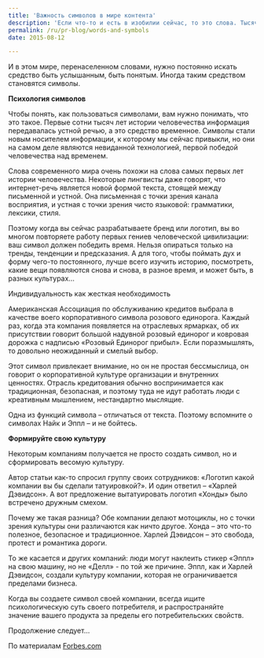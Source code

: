 ```yaml
---
title: 'Важность символов в мире контента'
description: 'Если что-то и есть в изобилии сейчас, то это слова. Тысячи постов в социальных сетях, электронных письмах, статьях… В 2011 году  Университет Южной Каролины провел исследование, показавшее что в среднем, в день на человека сваливается поток информации, эквивалентный 174 газетам.'
permalink: /ru/pr-blog/words-and-symbols
date: 2015-08-12

---
```


И в этом мире, перенаселенном словами, нужно постоянно искать средство быть услышанным, быть понятым. Иногда таким средством становятся символы.

<b>Психология символов</b>

Чтобы понять, как пользоваться символами, вам нужно понимать, что это такое. Первые сотни тысяч лет истории человечества информация передавалась устной речью, а это средство временное. Символы стали новым носителем информации, к которому мы сейчас привыкли, но они на самом деле являются невиданной технологией, первой победой человечества над временем.

Слова современного мира очень похожи на слова самых первых лет истории человечества. Некоторые лингвисты даже говорят, что интернет-речь является новой формой текста, стоящей между письменной и устной. Она письменная с точки зрения канала восприятия, и устная с точки зрения чисто языковой: грамматики, лексики, стиля.

Поэтому когда вы сейчас разрабатываете бренд или логотип, вы во многом повторяете работу первых гениев человеческой цивилизации: ваш символ должен победить время. Нельзя опираться только на тренды, тенденции и предсказания. А для того, чтобы поймать дух и форму чего-то постоянного, лучше всего изучить историю, посмотреть, какие вещи появляются снова и снова, в разное время, и может быть, в разных культурах…

Индивидуальность как жесткая необходимость

Американская Ассоциация по обслуживанию кредитов выбрала в качестве воего корпоративного символа розового единорога. Каждый раз, когда эта компания появляется на отраслевых ярмарках, об их присутствии говорит большой надувной розовый единорог и ковровая дорожка с надписью «Розовый Единорог прибыл». Если поразмышлять,  то довольно неожиданный и смелый выбор.

Этот символ привлекает внимание, но он не простая бессмыслица, он говорит о корпоративной культуре организации и внутренних ценностях. Отрасль кредитования обычно воспринимается как традиционная, безопасная, и поэтому туда не идут работать люди с креативным мышлением, нестандартно мыслящие.

Одна из функций символа – отличаться от текста. Поэтому вспомните о символах Найк и Эппл – и не бойтесь.

<b>Формируйте свою культуру</b>

Некоторым компаниям получается не просто создать символ, но и сформировать весомую культуру.

Автор статьи как-то спросил группу своих сотрудников: «Логотип какой компании вы бы сделали татуировкой?». И один ответил – «Харлей Дэвидсон». А вот предложение вытатуировать логотип «Хонды» было встречено дружным смехом.

Почему же такая разница? Обе компании делают мотоциклы, но с  точки зрения культуры они различаются как ничто другое.  Хонда – это что-то полезное, безопасное и традиционное. Харлей Дэвидсон – это свобода, протест и романтика дороги.

То же касается и других компаний: люди могут наклеить стикер «Эппл» на свою машину, но не «Делл» - по той же причине. Эппл, как и  Харлей Дэвидсон, создали культуру компании, которая не ограничивается пределами бизнеса.

Когда вы создаете символ своей компании, всегда ищите психологическую суть  своего потребителя, и распространяйте значение вашего продукта за  пределы его потребительских свойств.

Продолжение следует...

По материалам <a href="https://www.forbes.com/sites/theyec/2015/04/01/pink-unicorns-and-the-power-of-symbols-to-transform-your-business/3/">Forbes.com</a>

